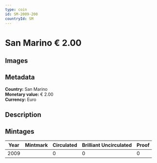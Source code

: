 ```yaml
---
type: coin
id: SM-2009-200
countryId: SM
---
```


# San Marino € 2.00

## Images


## Metadata

**Country:** San Marino\
**Monetary value:** € 2.00\
**Currency:** Euro

## Description


## Mintages
| Year | Mintmark | Circulated | Brilliant Uncirculated | Proof |
| ---- | -------- | ---------- | ---------------------- | ----- |
| 2009 |  | 0| 0 | 0 |
